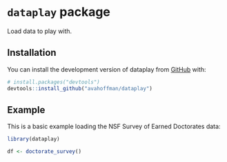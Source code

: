 
<!-- README.md is generated from README.Rmd. Please edit that file -->

# `dataplay` package

<!-- badges: start -->
<!-- badges: end -->

Load data to play with.

## Installation

You can install the development version of dataplay from
[GitHub](https://github.com/) with:

``` r
# install.packages("devtools")
devtools::install_github("avahoffman/dataplay")
```

## Example

This is a basic example loading the NSF Survey of Earned Doctorates
data:

``` r
library(dataplay)

df <- doctorate_survey()
```
